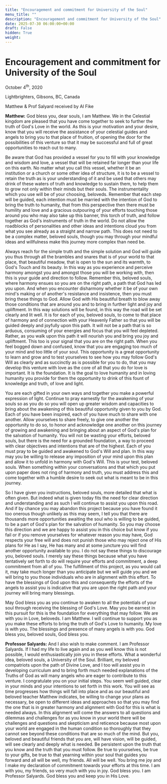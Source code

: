 ```yaml
---
title: "Encouragement and commitment for University of the Soul"
menu_title: ""
description: "Encouragement and commitment for University of the Soul"
date: 2025-07-30 06:00:00+00:00
draft: False
hidden: True
weight:
---
```

# Encouragement and commitment for University of the Soul

October 4<sup>th</sup>, 2020

Lightbrighters, Gibsons, BC, Canada

Matthew & Prof Salyard received by Al Fike

**Matthew:** God bless you, dear souls, I am Matthew. We in the Celestial kingdom are pleased that you have come together to seek to further the truth of God's Love in the world. As this is your motivation and your desire, know that you will receive the assistance of your celestial guides and angels to bring you to that place of fruition, of opening the door for the possibilities of this venture so that it may be successful and full of great opportunities to reach out to many.

Be aware that God has provided a vessel for you to fill with your knowledge and wisdom and love, a vessel that will be retained far longer than your life on this earth. No matter what you call this vessel, whether it be an institution or a church or some other idea of structure, it is to be a vessel to retain the truth as is your understanding of it and be used that others may drink of these waters of truth and knowledge to sustain them, to help them to grow not only within their minds but their souls. The instrumentality which you use will be of your choosing, beloveds. Remember that each step will be guided, each intention must be married with the intention of God to bring the truth to humanity, that from this perspective then there must be humility and love and a gracious outpouring of your efforts touching those around you who may also take up this banner, this torch of truth, and follow together as God's instruments of truth in the world. Do not allow the roadblocks of personalities and other ideas and intentions cloud you from what you see already as a straight and narrow path. This does not need to be a complex matter, beloved souls, though you may through your mindful ideas and willfulness make this journey more complex than need be.

Always reach for the simple truth and the simple solution and God will guide you thus through all the brambles and snares that is of your world to that place, that beautiful meadow, that is open to the sun and its warmth, to God's Touch and its beauty. In this way as you experience and perceive harmony amongst you and amongst those you will be working with, then this is your guide and direction to follow. Remember this, beloved souls, where harmony ensues so you are on the right path, a path that God has led you upon. And when you encounter disharmony whether it be of your own mind's making or of another's resistance and insistence, then you must bring these things to God. Allow God with His beautiful breath to blow away those conditions that are around you and to bring in further light and joy and upliftment. In this way solutions will be found, in this way the road will be set clearly and lit well. It is for each of you, beloved souls, to come to that place of harmony and of connection with your Heavenly Father so that you will be guided deeply and joyfully upon this path. It will not be a path that is so arduous, consuming of your energies and focus that you will feel depleted. Rather, as you walk upon this path it will nourish you and bring you joy and upliftment. This too is your signal that you are on the right path. When you feel bogged down and confused, know that you are engaging too much of your mind and too little of your soul. This opportunity is a great opportunity to learn and grow and to test yourselves to see how you may follow God's Will as clearly and as succinctly as is possible for you to do, that you may develop this venture with love as the core of all that you do for love is important. It is the foundation. It is the goal to love humanity and in loving humanity you provide for them the opportunity to drink of this fount of knowledge and truth, of love and light.

You are each gifted in your own ways and together you make a powerful expression of light. Continue to pray earnestly for the awakening of your souls so as you do so you will open up greater wisdom and capacities to bring about the awakening of this beautiful opportunity given to you by God. Each of you have been inspired, each of you have much to share with one another. Allow yourselves to share freely, to give one another the opportunity to do so, to honor and acknowledge one another on this journey of growing and awakening and bringing about an aspect of God's plan for the salvation of humanity. You will not be wasting your efforts, beloved souls, but there is the need for a grounded foundation, a way to proceed with clear objectives and intentions that are of the highest. Each of you must pray to be guided and awakened to God's Will and plan. In this way may you be willing to release any imposition of your mind upon this plan and allow it to unfold in harmony with God's Will. This is your test, beloved souls. When something within your conversations and that which you put upon paper does not ring of harmony and truth, you must address this and come together with a humble desire to seek out what is meant to be in this journey.

So I have given you instructions, beloved souls, more detailed that what is often given. But indeed what is given today fits the need for clear direction and understanding and as such I will continue to assist you upon this road. And if by chance you may abandon this project because you have found it too onerous though unlikely as this may seem, I tell you that there are thousands more opportunities awaiting the soul who is willing to be guided, to be a part of God's plan for the salvation of humanity. So you may choose this direction and we are happy to assist you in this choice but know if you fail or if you remove yourselves for whatever reason you may have, God respects your free will and does not punish those who may reject one of His plans for He as I say, He has many and at some juncture you will find another opportunity available to you. I do not say these things to discourage you, beloved souls. I merely say these things because what you have tentatively set forth to do will require your efforts and commitment, a deep commitment from all of you. The fulfillment of this project, as you would call it, may take much longer than you anticipate but we will guide you and we will bring to you those individuals who are in alignment with this effort. To have the blessings of God upon this and consequently the efforts of the angels to assist you is indicative that you are upon the right path and your journey will bring many blessings.

May God bless you as you continue to awaken to all the potentials of your soul through receiving the blessing of God's Love. May you be earnest in this pursuit for this is the foundation for everything that may follow. We are with you in Love, beloveds. I am Matthew. I will continue to support you as you make these efforts to bring the truth of God's Love to humanity. My love is with you. The blessings and presence of many angels is with you. God bless you, beloved souls, God bless you.

**Professor Salyards:** And I also wish to make comment. I am Professor Salyards. If I had my life to live again and as you well know this is not possible, I would enthusiastically join you in these efforts. What a wonderful idea, beloved souls, a University of the Soul. Brilliant, my beloved compatriots upon the path of Divine Love, and I too will assist you in developing curriculum and to bring forth much needed explanations of the Truths of God as will many angels who are eager to contribute to this venture. I congratulate you on your initial steps. You seem well guided, clear in your minds and your intentions to set forth in this work. You will see as time progresses how things will fall into place and as our beautiful and beloved teacher Matthew indicates, be willing to change your plans as necessary, be open to different ideas and approaches so that you may find the one that is in greater harmony and alignment with God for this is what is needed always. In this alignment will come the answers to all questions and dilemmas and challenges for as you know in your world there will be challenges and questions and skepticism and reticence because most upon your world are engaged in the human condition so thoroughly that they cannot see beyond these conditions that are so much of the  mind. But you, beloved and beautiful friends that you are, will have vision, will be guided, will see clearly and deeply what is needed. Be persistent upon the truth that you know and the truth that you must follow. Be true to yourselves, be true to your gifts, be true to that yearning within your soul that guides you forward and all will be well, my friends. All will be well. You bring me joy and I make my declaration of commitment towards your efforts at this time. I am with you, my friends, so very much with you in joy. God bless you. I am Professor Salyards. God bless you and keep you in His Love.

